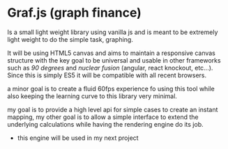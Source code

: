 # Graf.js (graph finance) 

Is a small light weight library using vanilla js and is meant to be extremely light weight to do the simple task, graphing.

It will be using HTML5 canvas and aims to maintain a responsive canvas structure with the key goal to be universal and usable in other frameworks such as *90 degrees* and *nuclear fusion* (angular, react knockout, etc...). Since this is simply ES5 it will be compatible with all recent browsers.

a minor goal is to create a fluid 60fps experience fo using this tool while also keeping the learning curve to this library very minimal.

my goal is to provide a high level api for simple cases to create an instant mapping, my other goal is to allow a simple interface to extend the underlying calculations while having the rendering engine do its job.

* this engine will be used in my next project <future url here>